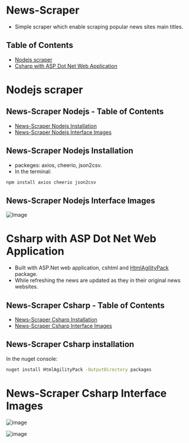 # News-Scraper
- Simple scraper which enable scraping popular news sites main titles.


## Table of Contents
- [Nodejs scraper](#nodejs-scraper)
- [Csharp with ASP Dot Net Web Application](#csharp-with-asp-dot-net-web-application)

# Nodejs scraper
  
## News-Scraper Nodejs - Table of Contents
- [News-Scraper Nodejs Installation](#news-scraper-nodejs-installation)
- [News-Scraper Nodejs Interface Images](#news-scraper-nodejs-interface-images)

## News-Scraper Nodejs Installation
- packeges: axios, cheerio, json2csv.
- In the terminal:
```bash
npm install axios cheerio json2csv
```

## News-Scraper Nodejs Interface Images
![Image](https://github.com/shokerm/news-scraper/blob/master/news-scraper%20-%20C%23/NewsScraper/assets/20231011-185323.gif)

# Csharp with ASP Dot Net Web Application 
- Built with ASP.Net web application, cshtml and [HtmlAgilityPack](https://html-agility-pack.net/) package.
- While refreshing the news are updated as they in their original news websites.
  
## News-Scraper Csharp - Table of Contents
- [News-Scraper Csharp Installation](#news-scraper-csharp-installation)
- [News-Scraper Csharp Interface Images](#news-scraper-csharp-interface-images)  
  
## News-Scraper Csharp installation
In the nuget console:
```bash
nuget install HtmlAgilityPack -OutputDirectory packages
```
# News-Scraper Csharp Interface Images
![image](https://github.com/shokerm/news-scraper/assets/96984377/7523e8d8-507b-40b4-9842-82750f6ccd40)

![image](https://github.com/shokerm/news-scraper/blob/8ffd52652247c5c0388bf6cea57aeec825e8bb0b/NewsScraper/assets/Untitled.gif)


